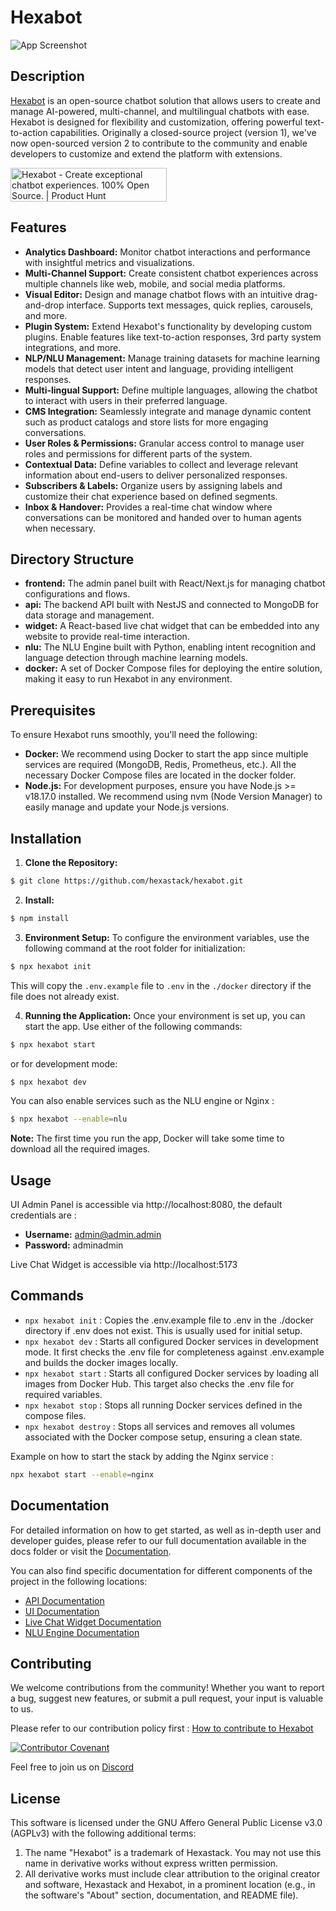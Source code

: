 # Hexabot

![App Screenshot](https://www.hexabot.ai/assets/images/screencast.gif)

## Description

[Hexabot](https://hexabot.ai/) is an open-source chatbot solution that allows users to create and manage AI-powered, multi-channel, and multilingual chatbots with ease. Hexabot is designed for flexibility and customization, offering powerful text-to-action capabilities. Originally a closed-source project (version 1), we've now open-sourced version 2 to contribute to the community and enable developers to customize and extend the platform with extensions.


<a href="https://www.producthunt.com/posts/hexabot?embed=true&utm_source=badge-featured&utm_medium=badge&utm_souce=badge-hexabot" target="_blank"><img src="https://api.producthunt.com/widgets/embed-image/v1/featured.svg?post_id=477532&theme=light" alt="Hexabot - Create&#0032;exceptional&#0032;chatbot&#0032;experiences&#0046;&#0032;100&#0037;&#0032;Open&#0032;Source&#0046; | Product Hunt" style="width: 250px; height: 54px;" width="250" height="54" /></a>
## Features

- **Analytics Dashboard:** Monitor chatbot interactions and performance with insightful metrics and visualizations.
- **Multi-Channel Support:** Create consistent chatbot experiences across multiple channels like web, mobile, and social media platforms.
- **Visual Editor:** Design and manage chatbot flows with an intuitive drag-and-drop interface. Supports text messages, quick replies, carousels, and more.
- **Plugin System:** Extend Hexabot's functionality by developing custom plugins. Enable features like text-to-action responses, 3rd party system integrations, and more.
- **NLP/NLU Management:** Manage training datasets for machine learning models that detect user intent and language, providing intelligent responses.
- **Multi-lingual Support:** Define multiple languages, allowing the chatbot to interact with users in their preferred language.
- **CMS Integration:** Seamlessly integrate and manage dynamic content such as product catalogs and store lists for more engaging conversations.
- **User Roles & Permissions:** Granular access control to manage user roles and permissions for different parts of the system.
- **Contextual Data:** Define variables to collect and leverage relevant information about end-users to deliver personalized responses.
- **Subscribers & Labels:** Organize users by assigning labels and customize their chat experience based on defined segments.
- **Inbox & Handover:** Provides a real-time chat window where conversations can be monitored and handed over to human agents when necessary.

## Directory Structure

- **frontend:** The admin panel built with React/Next.js for managing chatbot configurations and flows.
- **api:** The backend API built with NestJS and connected to MongoDB for data storage and management.
- **widget:** A React-based live chat widget that can be embedded into any website to provide real-time interaction.
- **nlu:** The NLU Engine built with Python, enabling intent recognition and language detection through machine learning models.
- **docker:** A set of Docker Compose files for deploying the entire solution, making it easy to run Hexabot in any environment.

## Prerequisites

To ensure Hexabot runs smoothly, you'll need the following:

- **Docker:** We recommend using Docker to start the app since multiple services are required (MongoDB, Redis, Prometheus, etc.). All the necessary Docker Compose files are located in the docker folder.
- **Node.js:** For development purposes, ensure you have Node.js >= v18.17.0 installed. We recommend using nvm (Node Version Manager) to easily manage and update your Node.js versions.

## Installation

1. **Clone the Repository:**

```bash
$ git clone https://github.com/hexastack/hexabot.git
```

2. **Install:**

```bash
$ npm install
```

3. **Environment Setup:** To configure the environment variables, use the following command at the root folder for initialization:

```bash
$ npx hexabot init
```

This will copy the `.env.example` file to `.env` in the `./docker` directory if the file does not already exist.

4. **Running the Application:** Once your environment is set up, you can start the app. Use either of the following commands:

```bash
$ npx hexabot start
```

or for development mode:

```bash
$ npx hexabot dev
```

You can also enable services such as the NLU engine or Nginx :

```bash
$ npx hexabot --enable=nlu
```

**Note:** The first time you run the app, Docker will take some time to download all the required images.

## Usage

UI Admin Panel is accessible via http://localhost:8080, the default credentials are :

- **Username:** admin@admin.admin
- **Password:** adminadmin

Live Chat Widget is accessible via http://localhost:5173

## Commands

- `npx hexabot init` : Copies the .env.example file to .env in the ./docker directory if .env does not exist. This is usually used for initial setup.
- `npx hexabot dev` : Starts all configured Docker services in development mode. It first checks the .env file for completeness against .env.example and builds the docker images locally.
- `npx hexabot start` : Starts all configured Docker services by loading all images from Docker Hub. This target also checks the .env file for required variables.
- `npx hexabot stop` : Stops all running Docker services defined in the compose files.
- `npx hexabot destroy` : Stops all services and removes all volumes associated with the Docker compose setup, ensuring a clean state.

Example on how to start the stack by adding the Nginx service :

```sh
npx hexabot start --enable=nginx
```

## Documentation

For detailed information on how to get started, as well as in-depth user and developer guides, please refer to our full documentation available in the docs folder or visit the [Documentation](https://docs.hexabot.ai).

You can also find specific documentation for different components of the project in the following locations:

- [API Documentation](api/README.md)
- [UI Documentation](frontend/README.md)
- [Live Chat Widget Documentation](widget/README.md)
- [NLU Engine Documentation](nlu/README.md)

## Contributing

We welcome contributions from the community! Whether you want to report a bug, suggest new features, or submit a pull request, your input is valuable to us.

Please refer to our contribution policy first : [How to contribute to Hexabot](./CONTRIBUTING.md)


[![Contributor Covenant](https://img.shields.io/badge/Contributor%20Covenant-2.1-4baaaa.svg)](./CODE_OF_CONDUCT.md)

Feel free to join us on [Discord](https://discord.gg/rNb9t2MFkG)

## License

This software is licensed under the GNU Affero General Public License v3.0 (AGPLv3) with the following additional terms:

1. The name "Hexabot" is a trademark of Hexastack. You may not use this name in derivative works without express written permission.
2. All derivative works must include clear attribution to the original creator and software, Hexastack and Hexabot, in a prominent location (e.g., in the software's "About" section, documentation, and README file).
